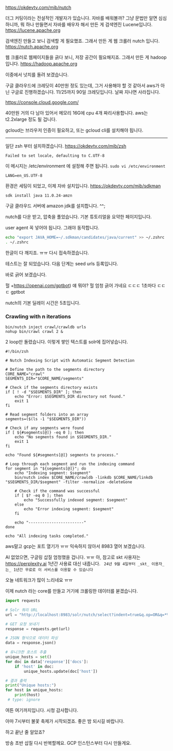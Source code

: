 https://okdevtv.com/mib/nutch

더그 커팅이라는 전설적인 개발자가 있습니다.
자바를 배워볼까? 그냥 문법만 알면 심심하니까, 뭐 하나 만들면서 자바를 배우자 해서 만든 게 검색엔진 Lucene입니다.
https://lucene.apache.org

검색엔진 만들고 보니 검색할 게 필요했죠. 그래서 만든 게 웹 크롤러 nutch 입니다. https://nutch.apache.org

웹 크롤러로 웹페이지들을 긁다 보니, 저장 공간이 필요해지죠.
그래서 만든 게 hadoop입니다. https://hadoop.apache.org

이중에서 넛치를 돌려 보겠습니다.

구글 클라우드에 크레딧이 40만원 정도 있는데, 그거 사용해야 할 것 같아서 aws가 아닌 구글로 진행하겠습니다. 11/25까지 90일 크레딧입니다. 날짜 지나면 사라집니다.

https://console.cloud.google.com/

40만원 거의 다 남아 있어서 메모리 16G에 cpu 4개 짜리사용합니다.
aws는 t2.2xlarge 정도 될 겁니다.

gcloud는 브라우저 인증이 필요하고, 또는 gcloud cli를 설치해야 됩니다.

---
일단 zsh 부터 설치하겠습니다.
https://okdevtv.com/mib/zsh

```
Failed to set locale, defaulting to C.UTF-8
```

이 메시지는 /etc/environment 에 설정해 주면 됩니다.
`sudo vi /etc/environment`

```
LANG=en_US.UTF-8
```

환경은 세팅이 되었고, 이제 자바 설치입니다.
https://okdevtv.com/mib/sdkman

```
sdk install java 11.0.24-amzn
```

구글 클라우드 서버에 amazon jdk를 설치합니다. ^^;

nutch를 다운 받고, 압축을 풀었습니다.
기본 튜토리얼을 요약한 페이지입니다.

user agent 꼭 넣어야 됩니다. 그래야 동작합니다.

```sh
echo "export JAVA_HOME=~/.sdkman/candidates/java/current" >> ~/.zshrc
. ~/.zshrc
```

한글이 다 깨지죠. ㅠㅠ
다시 접속하겠습니다.

테스트는 잘 되었습니다.
다음 단계는 seed urls 등록입니다.

바로 긁어 보겠습니다.

헐
+https://openai.com/gptbot)
얘 뭐야? 헐
엄청 긁어 가네요 ㄷㄷㄷ
1초마다 ㄷㄷㄷ gptbot

nutch의 기본 딜레이 시간은 5초입니다.

### Crawling with n iterations

```shell
bin/nutch inject crawl/crawldb urls
nohup bin/crawl crawl 2 &
```

2 loop만 돌렸습니다.
이렇게 쌓인 텍스트를 solr에 집어넣습니다.

```
#!/bin/zsh

# Nutch Indexing Script with Automatic Segment Detection

# Define the path to the segments directory
CORE_NAME="crawl"
SEGMENTS_DIR="$CORE_NAME/segments"

# Check if the segments directory exists
if [ ! -d "$SEGMENTS_DIR" ]; then
    echo "Error: $SEGMENTS_DIR directory not found."
    exit 1
fi

# Read segment folders into an array
segments=($(ls -1 "$SEGMENTS_DIR"))

# Check if any segments were found
if [ ${#segments[@]} -eq 0 ]; then
    echo "No segments found in $SEGMENTS_DIR."
    exit 1
fi

echo "Found ${#segments[@]} segments to process."

# Loop through each segment and run the indexing command
for segment in "${segments[@]}"; do
    echo "Indexing segment: $segment"
    bin/nutch index $CORE_NAME/crawldb -linkdb $CORE_NAME/linkdb "$SEGMENTS_DIR/$segment" -filter -normalize -deleteGone

    # Check if the command was successful
    if [ $? -eq 0 ]; then
        echo "Successfully indexed segment: $segment"
    else
        echo "Error indexing segment: $segment"
    fi

    echo "------------------------"
done

echo "All indexing tasks completed."
```

aws말고 gcp는 포트 열기가 ㅠㅠ
익숙하지 않아서 8983 열어 보겠습니다.

AI 없었으면, 구글링 삽질 엄청했을 겁니다. ㅠㅠ
아, 참고로 skt 사용자는 https://perplexity.ai 1년간 사용료 대신 내줍니다.
` 24년 9월 4일부터 _skt_ 이용자_는_ 1년간 무료로 이 서비스를 이용할 수 있습니다`

오늘 네트워크가 많이 느리네요 ㅠㅠ

이제 nutch 라는 core를 만들고 거기에 크롤링한 데이터를 붇겠습니다.

```python
import requests

# Solr 쿼리 URL
url = "http://localhost:8983/solr/nutch/select?indent=true&q.op=OR&q=*%3A*"

# GET 요청 보내기
response = requests.get(url)

# JSON 형식으로 데이터 파싱
data = response.json()

# 유니크한 호스트 추출
unique_hosts = set()
for doc in data['response']['docs']:
    if 'host' in doc:
        unique_hosts.update(doc['host'])

# 결과 출력
print("Unique hosts:")
for host in unique_hosts:
    print(host)
 # type: ignore

```

여튼 여기까지입니다.
시청 감사합니다.

아마 7시부터 불꽃 축제가 시작되겠죠. 좋은 밤 되시길 바랍니다.

하고 끝난 줄 알았죠?

방송 초반 삽질 다시 반복할께요.
GCP 인스턴스부터 다시 만들게요.

